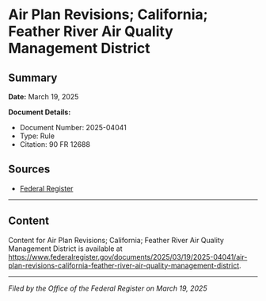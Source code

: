# Air Plan Revisions; California; Feather River Air Quality Management District

## Summary

**Date:** March 19, 2025

**Document Details:**
- Document Number: 2025-04041
- Type: Rule
- Citation: 90 FR 12688

## Sources
- [Federal Register](https://www.federalregister.gov/documents/2025/03/19/2025-04041/air-plan-revisions-california-feather-river-air-quality-management-district)

---

## Content

Content for Air Plan Revisions; California; Feather River Air Quality Management District is available at https://www.federalregister.gov/documents/2025/03/19/2025-04041/air-plan-revisions-california-feather-river-air-quality-management-district.

---

*Filed by the Office of the Federal Register on March 19, 2025*
